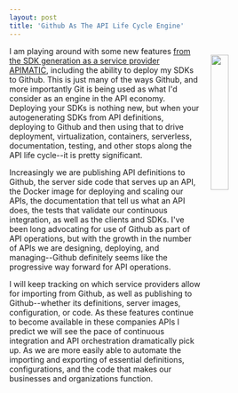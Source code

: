 ```yaml
---
layout: post
title: 'Github As The API Life Cycle Engine'
---
```

<p><img style="padding: 15px;" src="https://s3.amazonaws.com/kinlane-productions/bw-icons/undefined/bw-api-engine.png" alt="" width="25%" align="right" /></p>
<p>I am playing around with some new features <a href="http://apimatic.io">from the SDK generation as a service provider APIMATIC</a>, including the ability to deploy my SDKs to Github. This is just many of the ways Github, and more importantly Git is being used as what I'd consider as an engine in the API economy. Deploying your SDKs is nothing new, but when your autogenerating SDKs from API definitions, deploying to Github and then using that to drive deployment, virtualization, containers, serverless, documentation, testing, and other stops along the API life cycle--it is pretty significant.</p>
<p>Increasingly we are publishing API definitions to Github, the server side code that serves up an API, the Docker image for deploying and scaling our APIs, the documentation that tell us what an API does, the tests that validate our continuous integration, as well as the clients and SDKs. I've been long advocating for use of Github as part of API operations, but with the growth in the number of APIs we are designing, deploying, and managing--Github definitely seems like the progressive way forward for API operations.</p>
<p>I will keep tracking on which service providers allow for importing from Github, as well as publishing to Github--whether its definitions, server images, configuration, or code. As these features continue to become available in these companies APIs I predict we will see the pace of continuous integration and API orchestration dramatically pick up. As we are more easily able to automate the importing and exporting of essential definitions, configurations, and the code that makes our businesses and organizations function.</p>